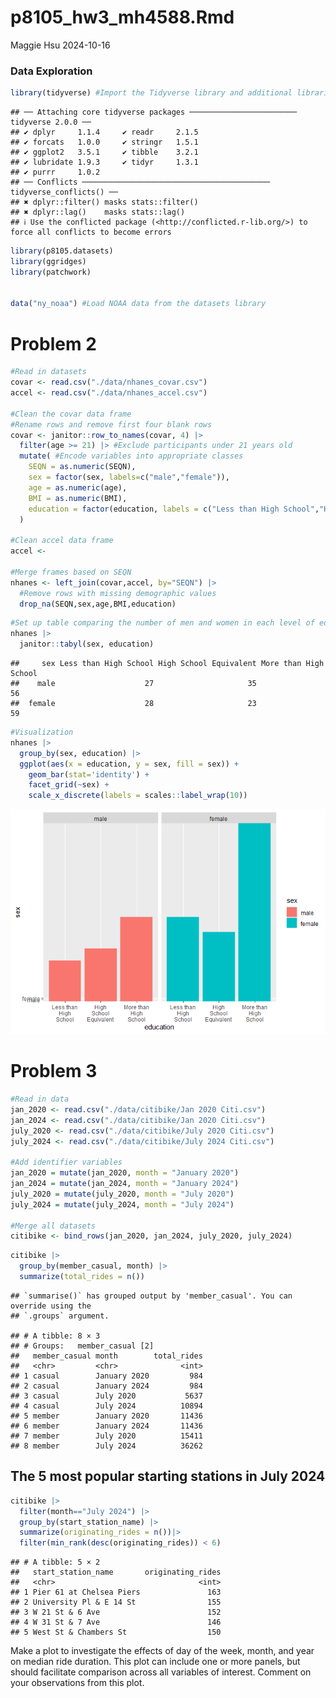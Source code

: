 p8105_hw3_mh4588.Rmd
================
Maggie Hsu
2024-10-16

### Data Exploration

``` r
library(tidyverse) #Import the Tidyverse library and additional libraries
```

    ## ── Attaching core tidyverse packages ──────────────────────── tidyverse 2.0.0 ──
    ## ✔ dplyr     1.1.4     ✔ readr     2.1.5
    ## ✔ forcats   1.0.0     ✔ stringr   1.5.1
    ## ✔ ggplot2   3.5.1     ✔ tibble    3.2.1
    ## ✔ lubridate 1.9.3     ✔ tidyr     1.3.1
    ## ✔ purrr     1.0.2     
    ## ── Conflicts ────────────────────────────────────────── tidyverse_conflicts() ──
    ## ✖ dplyr::filter() masks stats::filter()
    ## ✖ dplyr::lag()    masks stats::lag()
    ## ℹ Use the conflicted package (<http://conflicted.r-lib.org/>) to force all conflicts to become errors

``` r
library(p8105.datasets)
library(ggridges)
library(patchwork)


data("ny_noaa") #Load NOAA data from the datasets library
```

# Problem 2

``` r
#Read in datasets
covar <- read.csv("./data/nhanes_covar.csv")
accel <- read.csv("./data/nhanes_accel.csv")

#Clean the covar data frame
#Rename rows and remove first four blank rows
covar <- janitor::row_to_names(covar, 4) |>
  filter(age >= 21) |> #Exclude participants under 21 years old
  mutate( #Encode variables into appropriate classes
    SEQN = as.numeric(SEQN),
    sex = factor(sex, labels=c("male","female")),
    age = as.numeric(age), 
    BMI = as.numeric(BMI),
    education = factor(education, labels = c("Less than High School","High School Equivalent", "More than High School")),
  )

#Clean accel data frame
accel <- 

#Merge frames based on SEQN
nhanes <- left_join(covar,accel, by="SEQN") |>
  #Remove rows with missing demographic values
  drop_na(SEQN,sex,age,BMI,education)
```

``` r
#Set up table comparing the number of men and women in each level of education
nhanes |>
  janitor::tabyl(sex, education)
```

    ##     sex Less than High School High School Equivalent More than High School
    ##    male                    27                     35                    56
    ##  female                    28                     23                    59

``` r
#Visualization
nhanes |>
  group_by(sex, education) |>
  ggplot(aes(x = education, y = sex, fill = sex)) + 
    geom_bar(stat='identity') +
    facet_grid(~sex) +
    scale_x_discrete(labels = scales::label_wrap(10))
```

![](p8105_hw3_mh4588_files/figure-gfm/nhanes%20table-1.png)<!-- -->

# Problem 3

``` r
#Read in data
jan_2020 <- read.csv("./data/citibike/Jan 2020 Citi.csv") 
jan_2024 <- read.csv("./data/citibike/Jan 2020 Citi.csv")
july_2020 <- read.csv("./data/citibike/July 2020 Citi.csv")
july_2024 <- read.csv("./data/citibike/July 2024 Citi.csv")

#Add identifier variables
jan_2020 = mutate(jan_2020, month = "January 2020")
jan_2024 = mutate(jan_2024, month = "January 2024")
july_2020 = mutate(july_2020, month = "July 2020")
july_2024 = mutate(july_2024, month = "July 2024")

#Merge all datasets
citibike <- bind_rows(jan_2020, jan_2024, july_2020, july_2024)
```

``` r
citibike |>
  group_by(member_casual, month) |>
  summarize(total_rides = n()) 
```

    ## `summarise()` has grouped output by 'member_casual'. You can override using the
    ## `.groups` argument.

    ## # A tibble: 8 × 3
    ## # Groups:   member_casual [2]
    ##   member_casual month        total_rides
    ##   <chr>         <chr>              <int>
    ## 1 casual        January 2020         984
    ## 2 casual        January 2024         984
    ## 3 casual        July 2020           5637
    ## 4 casual        July 2024          10894
    ## 5 member        January 2020       11436
    ## 6 member        January 2024       11436
    ## 7 member        July 2020          15411
    ## 8 member        July 2024          36262

## The 5 most popular starting stations in July 2024

``` r
citibike |>
  filter(month=="July 2024") |>
  group_by(start_station_name) |>
  summarize(originating_rides = n())|>
  filter(min_rank(desc(originating_rides)) < 6)
```

    ## # A tibble: 5 × 2
    ##   start_station_name       originating_rides
    ##   <chr>                                <int>
    ## 1 Pier 61 at Chelsea Piers               163
    ## 2 University Pl & E 14 St                155
    ## 3 W 21 St & 6 Ave                        152
    ## 4 W 31 St & 7 Ave                        146
    ## 5 West St & Chambers St                  150

Make a plot to investigate the effects of day of the week, month, and
year on median ride duration. This plot can include one or more panels,
but should facilitate comparison across all variables of interest.
Comment on your observations from this plot.
